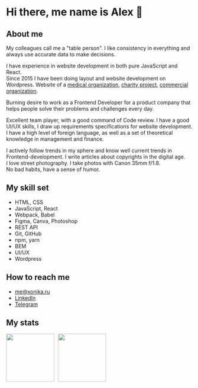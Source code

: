 # Hi there, me name is Alex 👋

## About me

My colleagues call me a "table person". I like consistency in everything and always use accurate data to make decisions.

I have experience in website development in both pure JavaScript and React. \
Since 2015 I have been doing layout and website development on Wordpress. Website of a [medical organization](https://irgpc.ru/), [charity project](https://xn--80abh4ara1ao.xn--p1ai/), [commercial organization](https://timber.krona-baikal.com/).

Burning desire to work as a Frontend Developer for a product company that helps people solve their problems and challenges every day.

Excellent team player, with a good command of Code review. I have a good UI/UX skills, I draw up requirements specifications for website development. \
I have a high level of foreign language, as well as a set of theoretical knowledge in management and finance.

I actively follow trends in my sphere and know well current trends in Frontend-development. I write articles about copyrights in the digital age. \
I love street photography. I take photos with Canon 35mm f/1.8. \
No bad habits, have a sense of humor.

## My skill set

* HTML, CSS
* JavaScript, React
* Webpack, Babel
* Figma, Canva, Photoshop
* REST API
* Git, GitHub
* npm, yarn
* BEM
* UI/UX
* Wordpress

## How to reach me

* me@xonika.ru
* [LinkedIn](https://www.linkedin.com/in/alex-beltyukov/)
* [Telegram](https://t.me/xonika9)

## My stats

<div>
<a href="https://github-readme-stats-x9.vercel.app/api?username=xonika9&hide=stars,contribs&show_icons=true">
  <img  align="left" height="130" style="margin-right: 10px" src="https://github-readme-stats-x9.vercel.app/api?username=xonika9&hide=stars,contribs&show_icons=true" />
</a>
<a href="https://github-readme-stats-x9.vercel.app/api/top-langs/?username=xonika9&layout=compact">
  <img align="left" height="130" src="https://github-readme-stats-x9.vercel.app/api/top-langs/?username=xonika9&layout=compact" />
</a>
</div>
